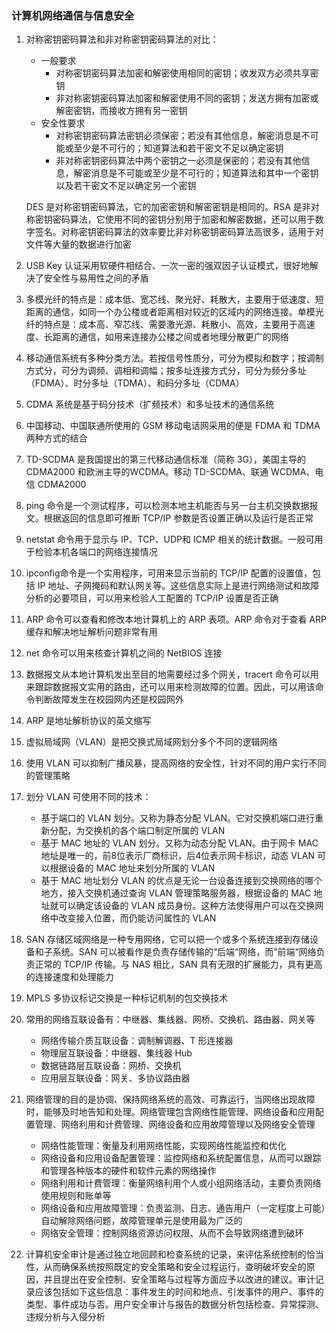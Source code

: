 ### 计算机网络通信与信息安全

1. 对称密钥密码算法和非对称密钥密码算法的对比：

   * 一般要求
     * 对称密钥密码算法加密和解密使用相同的密钥；收发双方必须共享密钥
     * 非对称密钥密码算法加密和解密使用不同的密钥；发送方拥有加密或解密密钥，而接收方拥有另一密钥
   * 安全性要求
     * 对称密钥密码算法密钥必须保密；若没有其他信息，解密消息是不可能或至少是不可行的；知道算法和若干密文不足以确定密钥
     * 非对称密钥密码算法中两个密钥之一必须是保密的；若没有其他信息，解密消息是不可能或至少是不可行的；知道算法和其中一个密钥以及若干密文不足以确定另一个密钥

   DES 是对称密钥密码算法，它的加密密钥和解密密钥是相同的。RSA 是非对称密钥密码算法，它使用不同的密钥分别用于加密和解密数据，还可以用于数字签名。对称密钥密码算法的效率要比非对称密钥密码算法高很多，适用于对文件等大量的数据进行加密

2. USB Key 认证采用软硬件相结合、一次一密的强双因子认证模式，很好地解决了安全性与易用性之间的矛盾

3. 多模光纤的特点是：成本低、宽芯线、聚光好、耗散大，主要用于低速度、短距离的通信，如同一个办公楼或者距离相对较近的区域内的网络连接。单模光纤的特点是：成本高、窄芯线、需要激光源、耗散小、高效，主要用于高速度、长距离的通信，如用来连接办公楼之间或者地理分散更广的网络

4. 移动通信系统有多种分类方法。若按信号性质分，可分为模拟和数字；按调制方式分，可分为调频、调相和调幅；按多址连接方式分，可分为频分多址（FDMA）、时分多址（TDMA）、和码分多址（CDMA）

5. CDMA 系统是基于码分技术（扩频技术）和多址技术的通信系统

6. 中国移动、中国联通所使用的 GSM 移动电话网采用的便是 FDMA 和 TDMA 两种方式的结合

7. TD-SCDMA 是我国提出的第三代移动通信标准（简称 3G），美国主导的 CDMA2000 和欧洲主导的WCDMA。移动 TD-SCDMA、联通 WCDMA、电信 CDMA2000

8. ping 命令是一个测试程序，可以检测本地主机能否与另一台主机交换数据报文。根据返回的信息即可推断 TCP/IP 参数是否设置正确以及运行是否正常

9. netstat 命令用于显示与 IP、TCP、UDP和 ICMP 相关的统计数据。一般可用于检验本机各端口的网络连接情况

10. ipconfig命令是一个实用程序，可用来显示当前的 TCP/IP 配置的设置值，包括 IP 地址、子网掩码和默认网关等。这些信息实际上是进行网络测试和故障分析的必要项目，可以用来检验人工配置的 TCP/IP 设置是否正确

11. ARP 命令可以查看和修改本地计算机上的 ARP 表项。ARP 命令对于查看 ARP 缓存和解决地址解析问题非常有用

12. net 命令可以用来核查计算机之间的 NetBIOS 连接

13.  数据报文从本地计算机发出至目的地需要经过多个网关，tracert 命令可以用来跟踪数据报文实用的路由，还可以用来检测故障的位置。因此，可以用该命令判断故障发生在校园网内还是校园网外

14. ARP 是地址解析协议的英文缩写

15. 虚拟局域网（VLAN）是把交换式局域网划分多个不同的逻辑网络

16. 使用 VLAN 可以抑制广播风暴，提高网络的安全性，针对不同的用户实行不同的管理策略

17. 划分 VLAN 可使用不同的技术：

    * 基于端口的 VLAN 划分。又称为静态分配 VLAN。它对交换机端口进行重新分配，为交换机的各个端口制定所属的 VLAN
    * 基于 MAC 地址的 VLAN 划分。又称为动态分配 VLAN。由于网卡 MAC 地址是唯一的，前8位表示厂商标识，后4位表示网卡标识，动态 VLAN 可以根据设备的 MAC 地址来划分所属的 VLAN
    * 基于 MAC 地址划分 VLAN 的优点是无论一台设备连接到交换网络的哪个地方，接入交换机通过查询 VLAN 管理策略服务器，根据设备的 MAC 地址就可以确定该设备的 VLAN 成员身份。这种方法使得用户可以在交换网络中改变接入位置，而仍能访问属性的 VLAN

18. SAN 存储区域网络是一种专用网络，它可以把一个或多个系统连接到存储设备和子系统。SAN 可以被看作是负责存储传输的“后端“网络，而”前端“网络负责正常的 TCP/IP 传输。与 NAS 相比，SAN 具有无限的扩展能力，具有更高的连接速度和处理能力

19. MPLS 多协议标记交换是一种标记机制的包交换技术

20. 常用的网络互联设备有：中继器、集线器、网桥、交换机、路由器、网关等

    * 网络传输介质互联设备：调制解调器、T 形连接器
    * 物理层互联设备：中继器、集线器 Hub
    * 数据链路层互联设备：网桥、交换机
    * 应用层互联设备：网关、多协议路由器

21. 网络管理的目的是协调、保持网络系统的高效、可靠运行，当网络出现故障时，能够及时地告知和处理。网络管理包含网络性能管理、网络设备和应用配置管理、网络利用和计费管理、网络设备和应用故障管理以及网络安全管理

    * 网络性能管理：衡量及利用网络性能，实现网络性能监控和优化
    * 网络设备和应用设备配置管理：监控网络和系统配置信息，从而可以跟踪和管理各种版本的硬件和软件元素的网络操作
    * 网络利用和计费管理：衡量网络利用个人或小组网络活动，主要负责网络使用规则和账单等
    * 网络设备和应用故障管理：负责监测、日志、通告用户（一定程度上可能）自动解除网络问题，故障管理单元是使用最为广泛的
    * 网络安全管理：控制网络资源访问权限、从而不会导致网络遭到破环

22. 计算机安全审计是通过独立地回顾和检查系统的记录，来评估系统控制的恰当性，从而确保系统按照既定的安全策略和安全过程运行，查明破坏安全的原因，并且提出在安全控制、安全策略与过程等方面应予以改进的建议。审计记录应该包括如下这些信息：事件发生的时间和地点、引发事件的用户、事件的类型、事件成功与否。用户安全审计与报告的数据分析包括检查、异常探测、违规分析与入侵分析

